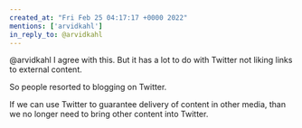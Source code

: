 ```yaml
---
created_at: "Fri Feb 25 04:17:17 +0000 2022"
mentions: ['arvidkahl']
in_reply_to: @arvidkahl
---
```


@arvidkahl I agree with this. But it has a lot to do with Twitter not liking links to external content. 

So people resorted to blogging on Twitter.

If we can use Twitter to guarantee delivery of content in other media, than we no longer need to bring other content into Twitter.
